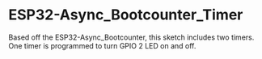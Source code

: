 # ESP32-Async_Bootcounter_Timer
Based off the ESP32-Async_Bootcounter, this sketch includes two timers. One timer is programmed to turn GPIO 2 LED on and off.
